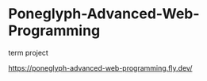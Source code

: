 # Poneglyph-Advanced-Web-Programming
 term project

https://poneglyph-advanced-web-programming.fly.dev/
